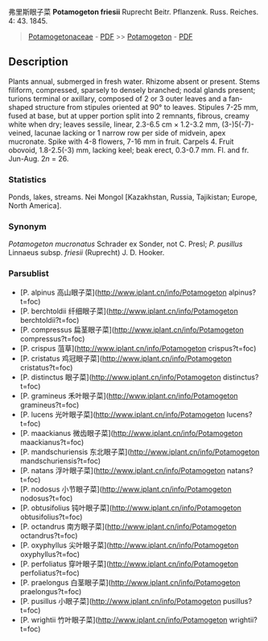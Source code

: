 弗里斯眼子菜 **Potamogeton friesii** Ruprecht Beitr. Pflanzenk. Russ. Reiches. 4: 43. 1845.

> [Potamogetonaceae](http://www.iplant.cn/info/Potamogetonaceae?t=foc) - [PDF](http://www.iplant.cn/foc/pdf/Potamogetonaceae.pdf) >> [Potamogeton](http://www.iplant.cn/info/Potamogeton?t=foc) - [PDF](http://www.iplant.cn/foc/pdf/Potamogeton.pdf)
## Description

Plants annual, submerged in fresh water. Rhizome absent or present. Stems filiform, compressed, sparsely to densely branched; nodal glands present; turions terminal or axillary, composed of 2 or 3 outer leaves and a fan-shaped structure from stipules oriented at 90° to leaves. Stipules 7-25 mm, fused at base, but at upper portion split into 2 remnants, fibrous, creamy white when dry; leaves sessile, linear, 2.3-6.5 cm × 1.2-3.2 mm, (3-)5(-7)-veined, lacunae lacking or 1 narrow row per side of midvein, apex mucronate. Spike with 4-8 flowers, 7-16 mm in fruit. Carpels 4. Fruit obovoid, 1.8-2.5(-3) mm, lacking keel; beak erect, 0.3-0.7 mm. Fl. and fr. Jun-Aug. 2*n* = 26.

### Statistics
Ponds, lakes, streams. Nei Mongol [Kazakhstan, Russia, Tajikistan; Europe, North America].

### Synonym
*Potamogeton mucronatus* Schrader ex Sonder, not C. Presl; *P. pusillus* Linnaeus subsp. *friesii* (Ruprecht) J. D. Hooker.

### Parsublist

* [P.  alpinus  高山眼子菜](http://www.iplant.cn/info/Potamogeton alpinus?t=foc)
* [P.  berchtoldii  纤细眼子菜](http://www.iplant.cn/info/Potamogeton berchtoldii?t=foc)
* [P.  compressus  扁茎眼子菜](http://www.iplant.cn/info/Potamogeton compressus?t=foc)
* [P.  crispus  菹草](http://www.iplant.cn/info/Potamogeton crispus?t=foc)
* [P.  cristatus  鸡冠眼子菜](http://www.iplant.cn/info/Potamogeton cristatus?t=foc)
* [P.  distinctus  眼子菜](http://www.iplant.cn/info/Potamogeton distinctus?t=foc)
* [P.  gramineus  禾叶眼子菜](http://www.iplant.cn/info/Potamogeton gramineus?t=foc)
* [P.  lucens  光叶眼子菜](http://www.iplant.cn/info/Potamogeton lucens?t=foc)
* [P.  maackianus  微齿眼子菜](http://www.iplant.cn/info/Potamogeton maackianus?t=foc)
* [P.  mandschuriensis  东北眼子菜](http://www.iplant.cn/info/Potamogeton mandschuriensis?t=foc)
* [P.  natans  浮叶眼子菜](http://www.iplant.cn/info/Potamogeton natans?t=foc)
* [P.  nodosus  小节眼子菜](http://www.iplant.cn/info/Potamogeton nodosus?t=foc)
* [P.  obtusifolius  钝叶眼子菜](http://www.iplant.cn/info/Potamogeton obtusifolius?t=foc)
* [P.  octandrus  南方眼子菜](http://www.iplant.cn/info/Potamogeton octandrus?t=foc)
* [P.  oxyphyllus  尖叶眼子菜](http://www.iplant.cn/info/Potamogeton oxyphyllus?t=foc)
* [P.  perfoliatus  穿叶眼子菜](http://www.iplant.cn/info/Potamogeton perfoliatus?t=foc)
* [P.  praelongus  白茎眼子菜](http://www.iplant.cn/info/Potamogeton praelongus?t=foc)
* [P.  pusillus  小眼子菜](http://www.iplant.cn/info/Potamogeton pusillus?t=foc)
* [P.  wrightii  竹叶眼子菜](http://www.iplant.cn/info/Potamogeton wrightii?t=foc)
